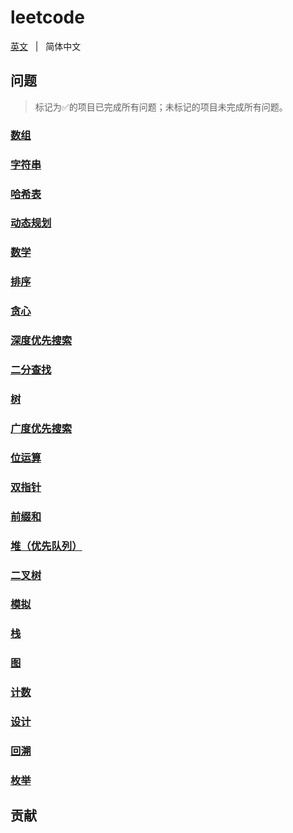 # leetcode

[英文](./README.md) &nbsp; | &nbsp; 简体中文


## 问题

> 标记为✅的项目已完成所有问题；未标记的项目未完成所有问题。

### [数组](./problems/array)

### [字符串](./problems/string)

### [哈希表]()

### [动态规划]()

### [数学]()

### [排序]()

### [贪心]()

### [深度优先搜索]()

### [二分查找]()

### [树]()

### [广度优先搜索]()

### [位运算]()

### [双指针]()

### [前缀和]()

### [堆（优先队列）]()

### [二叉树]()

### [模拟]()

### [栈]()

### [图]()

### [计数]()

### [设计]()

### [回溯]()

### [枚举]()

## 贡献
